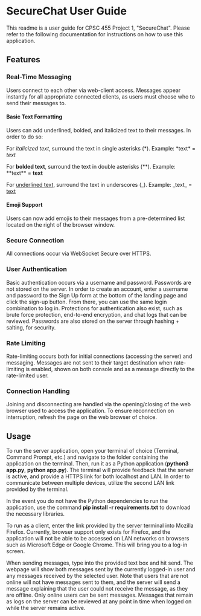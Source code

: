 # SecureChat User Guide
This readme is a user guide for CPSC 455 Project 1, "SecureChat". Please refer to the following documentation for instructions on how to use this application.

## Features
### Real-Time Messaging
Users connect to each other via web-client access. Messages appear instantly for all appropriate connected clients, as users must choose who to send their messages to.
#### Basic Text Formatting
Users can add underlined, bolded, and italicized text to their messages. In order to do so:

For *italicized text*, surround the text in single asterisks (*). Example: \*text\* = *text*

For **bolded text**, surround the text in double asterisks (**). Example: \*\*text\*\* = **text**

For <ins>underlined text</ins>, surround the text in underscores (_). Example: \_text\_ = <ins>text</ins>
#### Emoji Support
Users can now add emojis to their messages from a pre-determined list located on the right of the browser window.

### Secure Connection
All connections occur via WebSocket Secure over HTTPS.

### User Authentication
Basic authentication occurs via a username and password. Passwords are not stored on the server. In order to create an account, enter a username and password to the Sign Up form at the bottom of the landing page and click the sign-up button. From there, you can use the same login combination to log in. Protections for authentication also exist, such as brute force protection, end-to-end encryption, and chat logs that can be reviewed. Passwords are also stored on the server through hashing + salting, for security.

### Rate Limiting
Rate-limiting occurs both for initial connections (accessing the server) and messaging. Messages are not sent to their target destination when rate-limiting is enabled, shown on both console and as a message directly to the rate-limited user.

### Connection Handling
Joining and disconnecting are handled via the opening/closing of the web browser used to access the application. To ensure reconnection on interruption, refresh the page on the web browser of choice.

##  Usage
To run the server application, open your terminal of choice (Terminal, Command Prompt, etc.) and navigate to the folder containing the application on the terminal. Then, run it as a Python application (**python3 app.py**, **python app.py**). The terminal will provide feedback that the server is active, and provide a HTTPS link for both localhost and LAN. In order to communicate between multiple devices, utilize the second LAN link provided by the terminal.

In the event you do not have the Python dependencies to run the application, use the command **pip install -r requirements.txt** to download the necessary libraries.

To run as a client, enter the link provided by the server terminal into Mozilla Firefox. Currently, browser support only exists for Firefox, and the application will not be able to be accessed on LAN networks on browsers such as Microsoft Edge or Google Chrome. This will bring you to a log-in screen. 

When sending messages, type into the provided text box and hit send. The webpage will show both messages sent by the currently logged-in user and any messages received by the selected user. Note that users that are not online will not have messages sent to them, and the server will send a message explaining that the user could not receive the message, as they are offline. Only online users can be sent messages. Messages that remain as logs on the server can be reviewed at any point in time when logged on while the server remains active.
